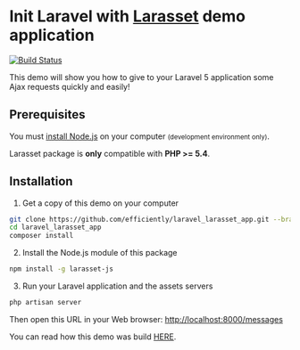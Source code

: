 Init Laravel with [Larasset](https://github.com/efficiently/larasset/tree/1.0) demo application
===========================================

[![Build Status](https://travis-ci.org/efficiently/laravel_larasset_app.svg?branch=1.0)](https://travis-ci.org/efficiently/laravel_larasset_app)

This demo will show you how to give to your Laravel 5 application some Ajax requests quickly and easily!

Prerequisites
-------------

You must [install Node.js](http://nodejs.org) on your computer <small>(development environment only)</small>.

Larasset package is **only** compatible with **PHP >= 5.4**.


Installation
------------

1. Get a copy of this demo on your computer

  ```sh
  git clone https://github.com/efficiently/laravel_larasset_app.git --branch 1.0
  cd laravel_larasset_app
  composer install
  ```

2. Install the Node.js module of this package

  ```sh
  npm install -g larasset-js
  ```

3. Run your Laravel application and the assets servers

  ```sh
  php artisan server
  ```

  Then open this URL in your Web browser: [http://localhost:8000/messages](http://localhost:8000/messages)

  You can read how this demo was build [HERE](https://github.com/efficiently/larasset/wiki/Server-generated-JavaScript-Responses).

